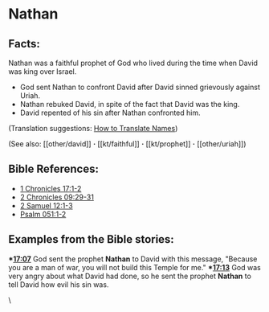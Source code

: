 # Nathan #

## Facts: ##

Nathan was a faithful prophet of God who lived during the time when David was king over Israel.

* God sent Nathan to confront David after David sinned grievously against Uriah.
* Nathan rebuked David, in spite of the fact that David was the king.
* David repented of his sin after Nathan confronted him.

(Translation suggestions: [How to Translate Names](en/ta-vol1/translate/man/translate-names))

(See also: [[other/david]] **·** [[kt/faithful]] **·** [[kt/prophet]] **·** [[other/uriah]])

## Bible References: ##

* [1 Chronicles 17:1-2](en/tn/1ch/help/17/01)
* [2 Chronicles 09:29-31](en/tn/2ch/help/09/29)
* [2 Samuel 12:1-3](en/tn/2sa/help/12/01)
* [Psalm 051:1-2](en/tn/psa/help/51/01)

## Examples from the Bible stories: ##

  __*[17:07](en/tn/obs/help/17/07)__ God sent the prophet __Nathan__ to David with this message, "Because you are a man of war, you will not build this Temple for me."
  __*[17:13](en/tn/obs/help/17/13)__ God was very angry about what David had done, so he sent the prophet __Nathan__ to tell David how evil his sin was. 



\\
